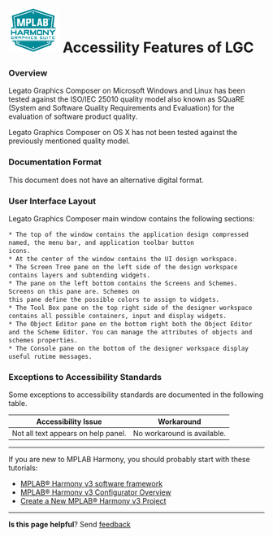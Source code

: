 # ![Microchip Technology](images/mhgs.png) Accessility Features of LGC

### Overview

Legato Graphics Composer on Microsoft Windows and Linux has been tested against the ISO/IEC 25010 quality model also known as SQuaRE (System and Software Quality Requirements and Evaluation) for the evaluation of software product quality.

Legato Graphics Composer on OS X has not been tested against the previously mentioned quality model.

### Documentation Format

This document does not have an alternative digital format.

### User Interface Layout

Legato Graphics Composer main window contains the following sections:

    * The top of the window contains the application design compressed named, the menu bar, and application toolbar button
    icons.
    * At the center of the window contains the UI design workspace.
    * The Screen Tree pane on the left side of the design workspace contains layers and subtending widgets.
    * The pane on the left bottom contains the Screens and Schemes. Screens on this pane are. Schemes on
    this pane define the possible colors to assign to widgets.
    * The Tool Box pane on the top right side of the designer workspace contains all possible containers, input and display widgets.
    * The Object Editor pane on the bottom right both the Object Editor and the Scheme Editor. You can manage the attributes of objects and schemes properties.
    * The Console pane on the bottom of the designer workspace display useful rutime messages.

### Exceptions to Accessibility Standards

Some exceptions to accessibility standards are documented in the following table.

|Accessibility Issue |  Workaround  |
| ------------------ | -- |
| Not all text appears on help panel. | No workaround is available. |


***

If you are new to MPLAB Harmony, you should probably start with these tutorials:

* [MPLAB® Harmony v3 software framework](https://microchipdeveloper.com/harmony3:start) 
* [MPLAB® Harmony v3 Configurator Overview](https://microchipdeveloper.com/harmony3:mhc-overview)
* [Create a New MPLAB® Harmony v3 Project](https://microchipdeveloper.com/harmony3:new-proj)

***

**Is this page helpful**? Send [feedback](https://github.com/Microchip-MPLAB-Harmony/gfx/issues)